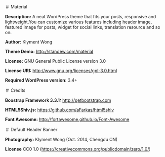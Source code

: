 ＃ Material
 
**Description:** A neat WordPress theme that fits your posts, responsive and lightweight.You can customize various features including header image, featured image for posts, widget for social links, translation resource and so on.

**Author:** Klyment Wong

**Theme Demo:** http://standew.com/material

**License:** GNU General Public License version 3.0
 
**License URI:** http://www.gnu.org/licenses/gpl-3.0.html
 
**Required WordPress version:** 3.4+


＃ Credits
 
**Boostrap Framework 3.3.1:** http://getbootstrap.com
  
**HTML5Shiv.js:** https://github.com/aFarkas/html5shiv
  
**Font Awesome:** http://fortawesome.github.io/Font-Awesome

  
＃ Default Header Banner

**Photography:** Klyment Wong (Oct. 2014, Chengdu CN)

**License** CC0 1.0 (https://creativecommons.org/publicdomain/zero/1.0/)
  
  
  
  